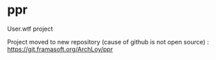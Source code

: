 # ppr
User.wtf project

Project moved to new repository (cause of github is not open source) : https://git.framasoft.org/ArchLoy/ppr
